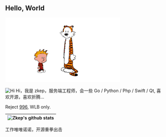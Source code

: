 ## Hello, World

![](calvin-and-hobbes.gif)

<img src='https://qpluspicture.oss-cn-beijing.aliyuncs.com/6LjjQA/Hi.gif' alt='Hi' width="24"/> Hi，我是 zkep，服务端工程师，会一些 Go / Python / Php / Swift / Qt, 喜欢开源，喜欢折腾...


Reject [996](https://996.icu/#/en_US), WLB only.

| ![Zkep's github stats](https://github-readme-stats-sigma-five.vercel.app/api?username=zkep&show_icons=true&include_all_commits=true&theme=buefy&hide_border=true&count_private=true&line_height=30) | 
| ------------- |

工作唯唯诺诺，开源重拳出击




